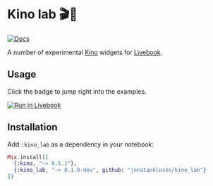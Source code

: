 # Kino lab 🎬🧪

[![Docs](https://img.shields.io/badge/docs-gray.svg)](https://static.jonatanklosko.com/docs/kino_lab)

A number of experimental [Kino](https://github.com/livebook-dev/kino)
widgets for [Livebook](https://github.com/livebook-dev/livebook).

## Usage

Click the badge to jump right into the examples.

[![Run in Livebook](https://livebook.dev/badge/v1/blue.svg)](https://livebook.dev/run?url=https%3A%2F%2Fstatic.jonatanklosko.com%2Fdocs%2Fkino_lab%2Fexamples.livemd)

## Installation

Add `:kino_lab` as a dependency in your notebook:

```elixir
Mix.install([
  {:kino, "~> 0.5.1"},
  {:kino_lab, "~> 0.1.0-dev", github: "jonatanklosko/kino_lab"}
])
```
